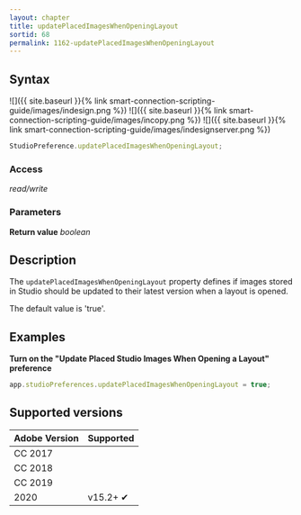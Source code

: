 ```yaml
---
layout: chapter
title: updatePlacedImagesWhenOpeningLayout
sortid: 68
permalink: 1162-updatePlacedImagesWhenOpeningLayout
---
```

## Syntax

![]({{ site.baseurl }}{% link smart-connection-scripting-guide/images/indesign.png %}) ![]({{ site.baseurl }}{% link smart-connection-scripting-guide/images/incopy.png %}) ![]({{ site.baseurl }}{% link smart-connection-scripting-guide/images/indesignserver.png %})
```javascript
StudioPreference.updatePlacedImagesWhenOpeningLayout;
```

### Access

*read/write*

### Parameters

**Return value** *boolean*

## Description

The `updatePlacedImagesWhenOpeningLayout` property defines if images stored in Studio should be updated to their latest version when a layout is opened.

The default value is 'true'.

## Examples

**Turn on the "Update Placed Studio Images When Opening a Layout" preference**

```javascript
app.studioPreferences.updatePlacedImagesWhenOpeningLayout = true;
```

## Supported versions

| Adobe Version | Supported |
|---------------|-----------|
| CC 2017       |           |
| CC 2018       |           |
| CC 2019       |           |
| 2020          | v15.2+ ✔  |